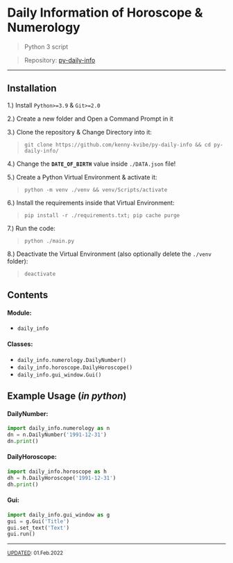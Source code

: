 # Daily Information of Horoscope & Numerology

> Python 3 script

> Repository: [py-daily-info](https://github.com/kenny-kvibe/py-daily-info/)

-------------------------------------------------------------------------------

## Installation

1.) Install `Python>=3.9` & `Git>=2.0`

2.) Create a new folder and Open a Command Prompt in it

3.) Clone the repository & Change Directory into it:

> `git clone https://github.com/kenny-kvibe/py-daily-info && cd py-daily-info/`

4.) Change the **`DATE_OF_BIRTH`** value inside `./DATA.json` file!

5.) Create a Python Virtual Environment & activate it:
 
> `python -m venv ./venv && venv/Scripts/activate`

6.) Install the requirements inside that Virtual Environment:
 
> `pip install -r ./requirements.txt; pip cache purge`

7.) Run the code:

> `python ./main.py`

8.) Deactivate the Virtual Environment (also optionally delete the `./venv` folder):

> `deactivate`


## Contents

#### Module:

- `daily_info`

#### Classes:

- `daily_info.numerology.DailyNumber()`
- `daily_info.horoscope.DailyHoroscope()`
- `daily_info.gui_window.Gui()`


## Example Usage (*in python*)

#### DailyNumber:

```py
import daily_info.numerology as n
dn = n.DailyNumber('1991-12-31')
dn.print()
```

#### DailyHoroscope:

```py
import daily_info.horoscope as h
dh = h.DailyHoroscope('1991-12-31')
dh.print()
```

#### Gui:

```py
import daily_info.gui_window as g
gui = g.Gui('Title')
gui.set_text('Text')
gui.run()
```

-------------------------------------------------------------------------------

<sub><u>UPDATED</u>: 01.Feb.2022</sub>
